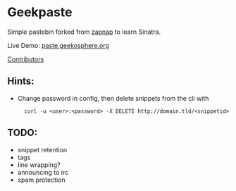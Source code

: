Geekpaste
=========

Simple pastebin forked from [zapnap](https://github.com/zapnap/toopaste)
to learn Sinatra.

Live Demo: [paste.geekosphere.org](http://paste.geekosphere.org)

[Contributors](https://github.com/jessor/toopaste/contributors)


Hints:
------

* Change password in config, then delete snippets from the cli with

        curl -u <user>:<password> -X DELETE http://domain.tld/<snippetid>


TODO:
-----

* snippet retention
* tags
* line wrapping?
* announcing to irc
* spam protection
